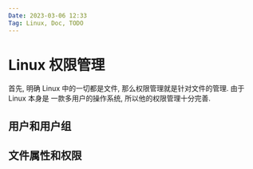 ```yaml
---
Date: 2023-03-06 12:33
Tag: Linux, Doc, TODO
---
```


# Linux 权限管理

首先, 明确 Linux 中的一切都是文件, 那么权限管理就是针对文件的管理. 由于 Linux 本身是
一款多用户的操作系统, 所以他的权限管理十分完善.

## 用户和用户组

## 文件属性和权限
